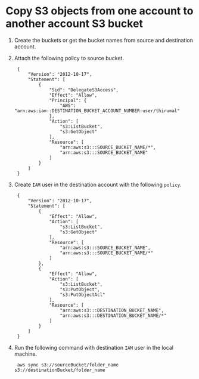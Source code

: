 # Copy S3 objects from one account to another account S3 bucket

1. Create the buckets or get the bucket names from source and destination account.
2. Attach the following policy to source bucket.

        {
            "Version": "2012-10-17",
            "Statement": [
                {
                    "Sid": "DelegateS3Access",
                    "Effect": "Allow",
                    "Principal": {
                        "AWS": "arn:aws:iam::DESTINATION_BUCKET_ACCOUNT_NUMBER:user/thirumal"
                    },
                    "Action": [
                        "s3:ListBucket",
                        "s3:GetObject"
                    ],
                    "Resource": [
                        "arn:aws:s3:::SOURCE_BUCKET_NAME/*",
                        "arn:aws:s3:::SOURCE_BUCKET_NAME"
                    ]
                }
            ]
        }

3. Create `IAM` user in the destination account with the following `policy`.


        {
            "Version": "2012-10-17",
            "Statement": [
                {
                    "Effect": "Allow",
                    "Action": [
                        "s3:ListBucket",
                        "s3:GetObject"
                    ],
                    "Resource": [
                        "arn:aws:s3:::SOURCE_BUCKET_NAME",
                        "arn:aws:s3:::SOURCE_BUCKET_NAME/*"
                    ]
                },
                {
                    "Effect": "Allow",
                    "Action": [
                        "s3:ListBucket",
                        "s3:PutObject",
                        "s3:PutObjectAcl"
                    ],
                    "Resource": [
                        "arn:aws:s3:::DESTINATION_BUCKET_NAME",
                        "arn:aws:s3:::DESTINATION_BUCKET_NAME/*"
                    ]
                }
            ]
        }


4. Run the following command with destination `IAM` user in the local machine.

        aws sync s3://sourceBucket/folder_name s3://destinationBucket/folder_name